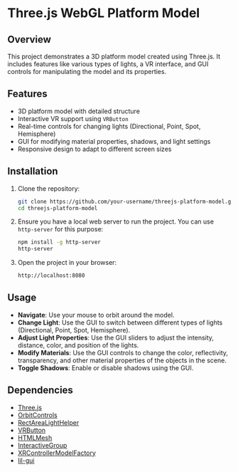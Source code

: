 

# Three.js WebGL Platform Model

## Overview
This project demonstrates a 3D platform model created using Three.js. It includes features like various types of lights, a VR interface, and GUI controls for manipulating the model and its properties.

## Features
- 3D platform model with detailed structure
- Interactive VR support using `VRButton`
- Real-time controls for changing lights (Directional, Point, Spot, Hemisphere)
- GUI for modifying material properties, shadows, and light settings
- Responsive design to adapt to different screen sizes

## Installation

1. Clone the repository:
    ```bash
    git clone https://github.com/your-username/threejs-platform-model.git
    cd threejs-platform-model
    ```

2. Ensure you have a local web server to run the project. You can use `http-server` for this purpose:
    ```bash
    npm install -g http-server
    http-server
    ```

3. Open the project in your browser:
    ```bash
    http://localhost:8080
    ```

## Usage

- **Navigate**: Use your mouse to orbit around the model. 
- **Change Light**: Use the GUI to switch between different types of lights (Directional, Point, Spot, Hemisphere).
- **Adjust Light Properties**: Use the GUI sliders to adjust the intensity, distance, color, and position of the lights.
- **Modify Materials**: Use the GUI controls to change the color, reflectivity, transparency, and other material properties of the objects in the scene.
- **Toggle Shadows**: Enable or disable shadows using the GUI.

## Dependencies

- [Three.js](https://threejs.org/)
- [OrbitControls](https://threejs.org/docs/#examples/en/controls/OrbitControls)
- [RectAreaLightHelper](https://threejs.org/docs/#examples/en/helpers/RectAreaLightHelper)
- [VRButton](https://threejs.org/docs/#examples/en/webxr/VRButton)
- [HTMLMesh](https://threejs.org/docs/#examples/en/interactive/HTMLMesh)
- [InteractiveGroup](https://threejs.org/docs/#examples/en/interactive/InteractiveGroup)
- [XRControllerModelFactory](https://threejs.org/docs/#examples/en/webxr/XRControllerModelFactory)
- [lil-gui](https://github.com/georgealways/lil-gui)


